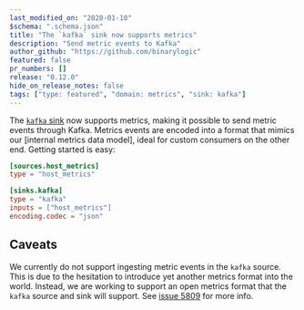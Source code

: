 ```yaml
---
last_modified_on: "2020-01-10"
$schema: ".schema.json"
title: "The `kafka` sink now supports metrics"
description: "Send metric events to Kafka"
author_github: "https://github.com/binarylogic"
featured: false
pr_numbers: []
release: "0.12.0"
hide_on_release_notes: false
tags: ["type: featured", "domain: metrics", "sink: kafka"]
---
```


The [`kafka` sink][kafka_sink] now supports metrics, making it possible to send
metric events through Kafka. Metrics events are encoded into a format that
mimics our [internal metrics data model], ideal for custom consumers on the
other end. Getting started is easy:

```toml
[sources.host_metrics]
type = "host_metrics"

[sinks.kafka]
type = "kafka"
inputs = ["host_metrics"]
encoding.codec = "json"
```

## Caveats

We currently do not support ingesting metric events in the `kafka` source. This
is due to the hesitation to introduce yet another metrics format into the world.
Instead, we are working to support an open metrics format that the `kafka`
source and sink will support. See [issue 5809] for more info.

[issue 5809]: https://github.com/timberio/vector/issues/5809
[kafka_sink]: https://vector.dev/docs/reference/sinks/kafka/
[metrics data model]: https://vector.dev/docs/about/under-the-hood/architecture/data-model/metric/#schema
